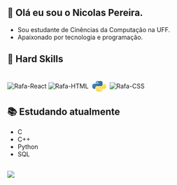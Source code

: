 ## 👋 Olá eu sou o Nicolas Pereira.

- Sou estudante de Cinências da Computação na UFF.
- Apaixonado por tecnologia e programação.


## 🤖 Hard Skills
<div style="display: inline_block"><br>
  <img align="center" alt="Rafa-React" height="30" width="40" src="https://cdn.jsdelivr.net/gh/devicons/devicon@latest/icons/c/c-original.svg">
  <img align="center" alt="Rafa-HTML" height="30" width="40" src="https://cdn.jsdelivr.net/gh/devicons/devicon@latest/icons/cplusplus/cplusplus-original.svg">
  <img align="center" alt="Rafa-Python" height="30" width="40" src="https://raw.githubusercontent.com/devicons/devicon/master/icons/python/python-original.svg">
  <img align="center" alt="Rafa-CSS" height="30" width="40" src="https://cdn.jsdelivr.net/gh/devicons/devicon@latest/icons/azuresqldatabase/azuresqldatabase-original.svg">
</div>

## 📚 Estudando atualmente

- C
- C++
- Python
- SQL
  
##

  <div>
    <img height="150" src="https://github-readme-stats.vercel.app/api/top-langs/?username=Nicolas&layout=compact&theme=dark">
</div>

